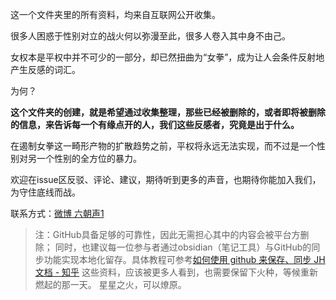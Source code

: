 这一个文件夹里的所有资料，均来自互联网公开收集。

很多人困惑于性别对立的战火何以弥漫至此，很多人卷入其中身不由己。

女权本是平权中并不可少的一部分，却已然扭曲为“女拳”，成为让人会条件反射地产生反感的词汇。

为何？

**这个文件夹的创建，就是希望通过收集整理，那些已经被删除的，或者即将被删除的信息，来告诉每一个有缘点开的人，我们这些反感者，究竟是出于什么。**

在遏制女拳这一畸形产物的扩散趋势之前，平权将永远无法实现，而不过是一个性别对另一个性别的全方位的暴力。

欢迎在issue区反驳、评论、建议，期待听到更多的声音，也期待你能加入我们，为守住底线而战。

联系方式：[微博 六朝声1](https://weibo.com/u/7774067855)

> 注：GitHub具备足够的可靠性，因此无需担心其中的内容会被平台方删除；
> 同时，也建议每一位参与者通过obsidian（笔记工具）与GitHub的同步功能实现本地化留存。具体教程可参考[如何使用 github 来保存、同步 JH 文档 - 知乎](https://zhuanlan.zhihu.com/p/380200295)
> 这些资料，应该被更多人看到，也需要保留下火种，等候重新燃起的那一天。
> 星星之火，可以燎原。